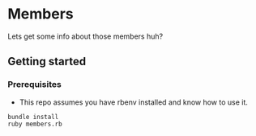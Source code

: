 # Members

Lets get some info about those members huh?

## Getting started

### Prerequisites

* This repo assumes you have rbenv installed and know how to use it.

```
bundle install
ruby members.rb
```
